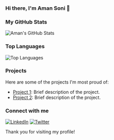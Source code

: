 ### Hi there, I'm Aman Soni 👋

### My GitHub Stats

![Aman's GitHub Stats](https://github-readme-stats.vercel.app/api?username=amansoni&show_icons=true&theme=radical)

### Top Languages

![Top Languages](https://github-readme-stats.vercel.app/api/top-langs/?username=amansoni&layout=compact&theme=radical&hide=html,css)

### Projects

Here are some of the projects I'm most proud of:

- [Project 1](link): Brief description of the project.
- [Project 2](link): Brief description of the project.

### Connect with me

[![LinkedIn](https://img.shields.io/badge/LinkedIn-blue?style=flat&logo=linkedin)](https://www.linkedin.com/in/aman-soni/)
[![Twitter](https://img.shields.io/badge/Twitter-blue?style=flat&logo=twitter)](https://x.com/amansoni)

Thank you for visiting my profile!
